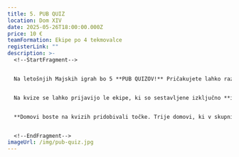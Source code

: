 ```yaml
---
title: 5. PUB QUIZ
location: Dom XIV
date: 2025-05-26T18:00:00.000Z
price: 10 €
teamFormation: Ekipe po 4 tekmovalce
registerLink: ""
description: >-
  <!--StartFragment-->


  Na letošnjih Majskih igrah bo 5 **PUB QUIZOV!** Pričakujete lahko raznovrstna vprašanja iz raznolikih tem in seveda mrzlo točeno Laško. 


  Na kvize se lahko prijavijo le ekipe, ki so sestavljene izključno **iz 4 članov, ki prihajajo z istega doma**. Prijave bomo obravnavali po ključu prvi pride prvi melje, vendar bomo upoštevali, da bodo domovi sorazmerno zastopani na kvizih. **Prijave potekajo do ponedeljka, 5. 5.** V torek, 6. 5., zvečer bodo ekipe, ki so se uvrstile na kvize, obveščene o terminu preko e-maila. Prijavo potrdite s plačilom prijavnine na INFO točki Majskih iger 2025. **S prijavami pohitite, saj so mesta zelo omejena.**


  **Domovi boste na kvizih pridobivali točke. Trije domovi, ki v skupni razvrstitvi pridobite največ točk, boste prejeli 8, 6 in 4 točke za 1., 2. in 3. mesto, ki se bodo upoštevale v skupni seštevek športov za naziv najboljšega doma Majskih iger 2025. Zmagovalna ekipa vsakega kviza prejme nagrado.**


  <!--EndFragment-->
imageUrl: /img/pub-quiz.jpg
---
```

